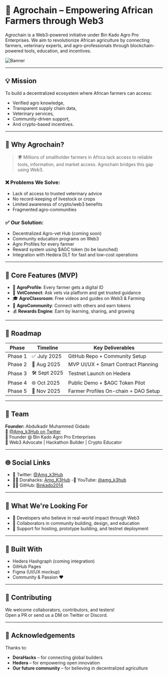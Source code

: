 # 🌱 Agrochain – Empowering African Farmers through Web3

Agrochain is a Web3-powered initiative under Bin Kado Agro Pro Enterprises. We aim to revolutionize African agriculture by connecting farmers, veterinary experts, and agro-professionals through blockchain-powered tools, education, and incentives.

![Banner](https://raw.githubusercontent.com/Binkado2014/Binkado2014/main/assets/agrochain-banner.png)

---

## 💡 Mission

To build a decentralized ecosystem where African farmers can access:
- Verified agro knowledge,
- Transparent supply chain data,
- Veterinary services,
- Community-driven support,
- And crypto-based incentives.

---

## 🚜 Why Agrochain?

> 🌍 Millions of smallholder farmers in Africa lack access to reliable tools, information, and market access. Agrochain bridges this gap using Web3.

### ❌ Problems We Solve:
- Lack of access to trusted veterinary advice
- No record-keeping of livestock or crops
- Limited awareness of crypto/web3 benefits
- Fragmented agro-communities

### ✅ Our Solution:
- Decentralized Agro-vet Hub (coming soon)
- Community education programs on Web3
- Agro Profiles for every farmer
- Reward system using $AGC token (to be launched)
- Integration with Hedera DLT for fast and low-cost operations

---

## 🔩 Core Features (MVP)

- 📘 **AgroProfile**: Every farmer gets a digital ID
- 🐄 **VetConnect**: Ask vets via platform and get trusted guidance
- 🎓 **AgroClassroom**: Free videos and guides on Web3 & Farming
- 💬 **AgroCommunity**: Connect with others and earn tokens
- 💰 **Rewards Engine**: Earn by learning, sharing, and growing

---

## 📍 Roadmap

| Phase | Timeline | Key Deliverables |
|-------|----------|------------------|
| Phase 1 | ✅ July 2025 | GitHub Repo + Community Setup |
| Phase 2 | 🔄 Aug 2025 | MVP UI/UX + Smart Contract Planning |
| Phase 3 | 🛠️ Sept 2025 | Testnet Launch on Hedera |
| Phase 4 | 🌐 Oct 2025 | Public Demo + $AGC Token Pilot |
| Phase 5 | 🧩 Nov 2025 | Farmer Profiles On-chain + DAO Setup |

---

## 👥 Team

**Founder:** Abdulkadir Muhammed Gidado  
🔗 [@Amg_k3Hub on Twitter](https://x.com/Amg_k3)  
🌱 Founder @ Bin Kado Agro Pro Enterprises  
🧠 Web3 Advocate | Hackathon Builder | Crypto Educator

---

## 🌐 Social Links

- 🧵 Twitter: [@Amg_k3Hub](https://x.com/Amg_k3)
- 🧑‍🌾 Dorahacks: [Amg_K3Hub](https://dorahacks.io/hacker/Amg_K3Hub)
-🎥 YouTube: [@amg_k3hub](https://youtube.com/@amg_k3hub)
- 🧑‍💻 GitHub: [Binkado2014](https://github.com/Binkado2014)

---

## 🔮 What We're Looking For

- 🌟 Developers who believe in real-world impact through Web3
- 🤝 Collaborators in community building, design, and education
- 💸 Support for hosting, prototype building, and testnet deployment

---

## 🧠 Built With

- Hedera Hashgraph (coming integration)
- GitHub Pages
- Figma (UI/UX mockup)
- Community & Passion ❤️

---

## 🔗 Contributing

We welcome collaborators, contributors, and testers!  
Open a PR or send us a DM on Twitter or Discord.

---

## 📢 Acknowledgements

Thanks to:
- **DoraHacks** – for connecting global builders  
- **Hedera** – for empowering open innovation  
- **Our future community** – for believing in decentralized agriculture
